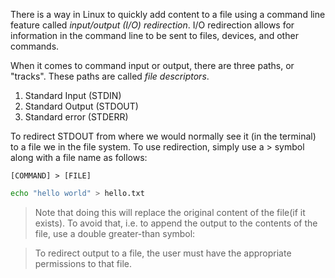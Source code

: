 There is a way in Linux to quickly add content to a file using a command line feature called *input/output (I/O) redirection*.
I/O redirection allows for information in the command line to be sent to files, devices, and other commands.

When it comes to command input or output, there are three paths, or "tracks". These paths are called *file descriptors*. 
1. Standard Input (STDIN)
2. Standard Output (STDOUT)
3. Standard error (STDERR)

To redirect STDOUT from where we would normally see it (in the terminal) to a file we in the file system. To use redirection, simply use a > symbol along with a file name as follows:

```
[COMMAND] > [FILE]
```

```bash
echo "hello world" > hello.txt
```

> Note that doing this will replace the original content of the file(if it exists). To avoid that, i.e. to append the output to the contents of the file, use a double greater-than symbol:

>To redirect output to a file, the user must have the appropriate permissions to that file.

